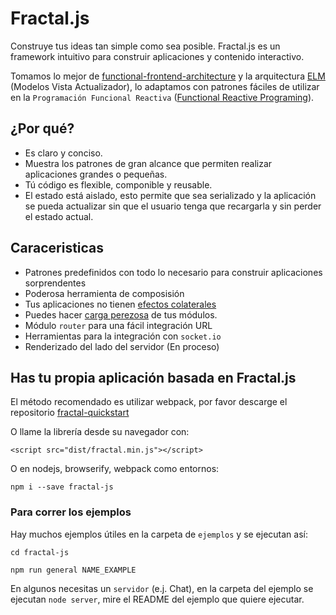 # Fractal.js

Construye tus ideas tan simple como sea posible. Fractal.js es un framework intuitivo para construir aplicaciones y contenido interactivo.

Tomamos lo mejor de [functional-frontend-architecture](https://github.com/paldepind/functional-frontend-architecture) y la arquitectura [ELM](https://github.com/evancz/elm-architecture-tutorial/) (Modelos Vista Actualizador), lo adaptamos con patrones fáciles de utilizar en la `Programación Funcional Reactiva` ([Functional Reactive Programing](https://en.wikipedia.org/wiki/Functional_reactive_programming)).

## ¿Por qué?

- Es claro y conciso.
- Muestra los patrones de gran alcance que permiten realizar aplicaciones grandes o pequeñas.
- Tú código es flexible, componible y reusable.
- El estado está aislado, esto permite que sea serializado y la aplicación se pueda actualizar sin que el usuario tenga que recargarla y sin perder el estado actual.

## Caraceristicas

- Patrones predefinidos con todo lo necesario para construir aplicaciones sorprendentes
- Poderosa herramienta de composisión
- Tus aplicaciones no tienen [efectos colaterales](https://es.wikipedia.org/wiki/Efecto_secundario_(inform%C3%A1tica))
- Puedes hacer [carga perezosa](https://es.wikipedia.org/wiki/Lazy_loading) de tus módulos.
- Módulo `router` para una fácil integración URL
- Herramientas para la integración con `socket.io`
- Renderizado del lado del servidor (En proceso)

## Has tu propia aplicación basada en Fractal.js

El método recomendado es utilizar webpack, por favor descarge el repositorio [fractal-quickstart](https://github.com/fractalPlatform/Fractal.js-quickstart)

O llame la librería desde su navegador con:

```
<script src="dist/fractal.min.js"></script>
```

O en nodejs, browserify, webpack como entornos:

```
npm i --save fractal-js
```

### Para correr los ejemplos

Hay muchos ejemplos útiles en la carpeta de `ejemplos` y se ejecutan así:

```
cd fractal-js
```

```
npm run general NAME_EXAMPLE
```

En algunos necesitas un `servidor` (e.j. Chat), en la carpeta del ejemplo se ejecutan `node server`, mire el README del ejemplo que quiere ejecutar.
